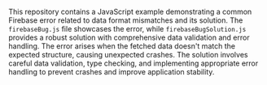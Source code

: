 This repository contains a JavaScript example demonstrating a common Firebase error related to data format mismatches and its solution.  The `firebaseBug.js` file showcases the error, while `firebaseBugSolution.js` provides a robust solution with comprehensive data validation and error handling. The error arises when the fetched data doesn't match the expected structure, causing unexpected crashes.  The solution involves careful data validation, type checking, and implementing appropriate error handling to prevent crashes and improve application stability.